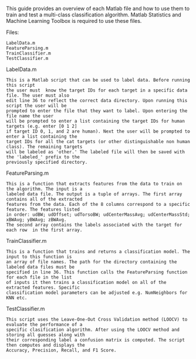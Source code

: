 This guide provides an overview of each Matlab file and how to use them to train and 
test a multi-class classification algorithm. Matlab Statistics and Machine Learning 
Toolbox is required to use these files.

Files:

	LabelData.m
	FeatureParsing.m
	TrainClassifier.m
	TestClassifier.m

LabelData.m

	This is a Matlab script that can be used to label data. Before running this script
	the user must  know the target IDs for each target in a specific data file. The user must also
	edit line 36 to reflect the correct data directory. Upon running this script the user will be 
	prompted to enter the file that they want to label. Upon entering the file name the user 
	will be prompted to enter a list containing the target IDs for human targets (e.g. enter [0 1 2]
	if target ID 0, 1, and 2 are human). Next the user will be prompted to enter a list containing the 
	target IDs for all the cat targets (or other distinguishable non human class). The remaining targets
	will be labeled as 'other.' The labeled	file will then be saved with the 'labeled_' prefix to the 
	previously specified directory.

FeatureParsing.m

	This is a function that extracts features from the data to train on the algorithm. The input is a 
	labeled data file. The output is a tuple of arrays. The first array contains all of the extracted 
	features from the data. Each of the 8 columns correspond to a specific feature. The features listed 
	in order: udBW; udOffset; udTorsoBW; udCenterMassAvg; udCenterMassStd; xBWAvg; yBWAvg; zBWAvg. 
	The second array contains the labels associated with the target for each row  in the first array.
	
TrainClassifier.m

	This is a function that trains and returns a classification model. The input to this function is
	an array of file names. The path for the directory containing the labeled data files must be 
	specified in line 36. This function calls the FeatureParsing function for each file in the list 
	of inputs it then trains a classification model on all of the extracted features. Specific 
	classification model parameters can be adjusted e.g. NumNeighbors for KNN etc. 

TestClassifier.m

	This script uses the Leave-One-Out Cross Validation method (LOOCV) to evaluate the performance of a 
	specific clasification algorithm. After using the LOOCV method and storing all guesses along with 
	their corresponding label a confusion matrix is computed. The script then computes and displays the 
	Accuracy, Precision, Recall, and F1 Score.

